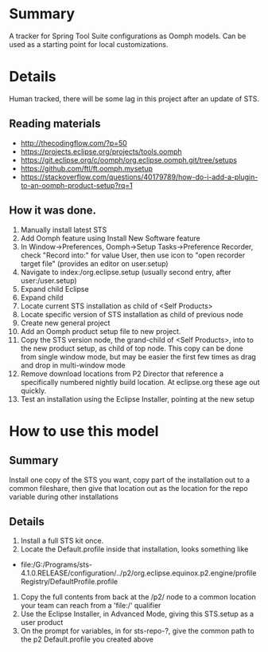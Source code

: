 # Summary

A tracker for Spring Tool Suite configurations as Oomph models.  Can be used as a starting point for local customizations.

# Details

Human tracked, there will be some lag in this project after an update of STS.

## Reading materials
- http://thecodingflow.com/?p=50
- https://projects.eclipse.org/projects/tools.oomph
- https://git.eclipse.org/c/oomph/org.eclipse.oomph.git/tree/setups
- https://github.com/ftl/ft.oomph.mysetup
- https://stackoverflow.com/questions/40179789/how-do-i-add-a-plugin-to-an-oomph-product-setup?rq=1

## How it was done.

1. Manually install latest STS
1. Add Oomph feature using Install New Software feature
1. In Window->Preferences, Oomph->Setup Tasks->Preference Recorder, check "Record into:" for value User, then use icon to "open recorder target file" (provides an editor on user.setup)
1. Navigate to index:/org.eclipse.setup (usually second entry, after user:/user.setup)
1. Expand child Eclipse
1. Expand child <Self Products>
1. Locate current STS installation as child of \<Self Products\>
1. Locate specific version of STS installation as child of previous node
1. Create new general project
1. Add an Oomph product setup file to new project.
1. Copy the STS version node, the grand-child of \<Self Products\>, into to the new product setup, as child of top node.  This copy can be done from single window mode, but may be easier the first few times as drag and drop in multi-window mode 
1. Remove download locations from P2 Director that reference a specifically numbered nightly build location.  At eclipse.org these age out quickly.
1. Test an installation using the Eclipse Installer, pointing at the new setup 

# How to use this model

## Summary

Install one copy of the STS you want, copy part of the installation out to a common fileshare, then give that location out as the location for the repo variable during other installations

## Details

1. Install a full STS kit once.
1. Locate the Default.profile inside that installation, looks something like
 - file:/G:/Programs/sts-4.1.0.RELEASE/configuration/../p2/org.eclipse.equinox.p2.engine/profileRegistry/DefaultProfile.profile
1. Copy the full contents from back at the /p2/ node to a common location your team can reach from a 'file:/' qualifier
1. Use the Eclipse Installer, in Advanced Mode, giving this STS.setup as a user product
1. On the prompt for variables, in for sts-repo-?, give the common path to the p2 Default.profile you created above